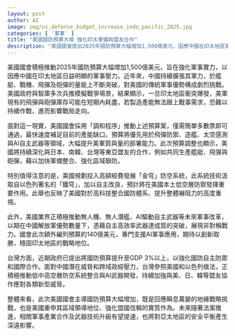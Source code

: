 ```yaml
---
layout: post
author: AI
image: img/us_defense_budget_increase_indo_pacific_2025.jpg
categories: [ '軍事' ]
title: "美國國防預算大增 強化印太軍備與盟友合作"
description: "美國國會提出2025年國防預算大幅增加1,500億美元，因應中國在印太地區軍事挑戰，加速飛彈、造艦、太空感測、AI自主武器部署，並深化與日本、南韓、台灣合作，包括共同生產武器及區域聯防。預算重點發展美版「金穹」防空系統與AI軍事應用，提升非對稱戰力。台灣同步提升國防預算與系統整合，強化自主防禦。此舉預期將加速美亞軍事產業合作並影響亞太安全平衡。"
---
```

美國國會積極推動2025年國防預算大幅增加1,500億美元，旨在強化軍事實力，以因應中國在印太地區日益明顯的軍事壓力。近年來，中國持續擴張其軍力，於艦艇、戰機、飛彈及砲彈的量能上不斷突破，對美國的傳統軍事優勢構成劇烈挑戰。美國政府與智庫多次兵推模擬戰爭場景，結果顯示，一旦印太地區衝突爆發，美軍現有的飛彈與砲彈庫存可能在短期內耗盡，若製造產能無法跟上戰事需求，恐難以持續作戰，進而影響戰局走向。

面對這一現實，美國國會採用「調和程序」推動上述預算案，僅需簡單多數票即可通過，最快速度補足目前的產能缺口。預算將優先用於飛彈防禦、造艦、太空感測與AI自主武器等領域，大幅提升美軍質與量的部署能力。此次預算調整也顯示，美國將持續深化與日本、南韓、台灣等東亞盟友的合作，例如共同生產艦艇、飛彈與砲彈，藉以加快軍備整合、強化區域聯防。

特別值得注意的是，美國規劃投入高額經費發展「金穹」防空系統，此系統技術汲取自以色列著名的「鐵穹」，加以自主改良，預計將在美國本土低空層防禦發揮重要作用。此舉也反映了美國對於高科技整合國防體系、提升整體嚇阻力的高度重視。

此外，美國業界正積極推動無人機、無人潛艦、AI驅動自主武器等未來軍事改革，以期在中國解放軍優勢數量下，憑藉自主高效率武器達成質的突破，展現非對稱戰力。國會此次額外編列預算約140億美元，專門支援AI軍事應用，期待以創新取勝，穩固印太地區的戰略地位。

台灣方面，近期政府已提出將國防預算提升至GDP 3%以上，以強化國防自主防禦和國際合作。面對中國潛在威脅和跨域政經壓力，台灣參照美國和以色列做法，正積極推動低中高空層防空系統整合與AI武器開發，持續加強與美、日、韓等盟友協作應對各類新型威脅。

整體來看，此次美國國會主導國防預算大幅增加，既是回應瞬息萬變的地緣戰略挑戰，也是美國重申其區域領導地位、強化盟國信賴的實質作為。未來隨著法案推進，相關軍事產業合作及武器技術升級有望提速，也將對亞太地區的安全平衡產生深遠影響。